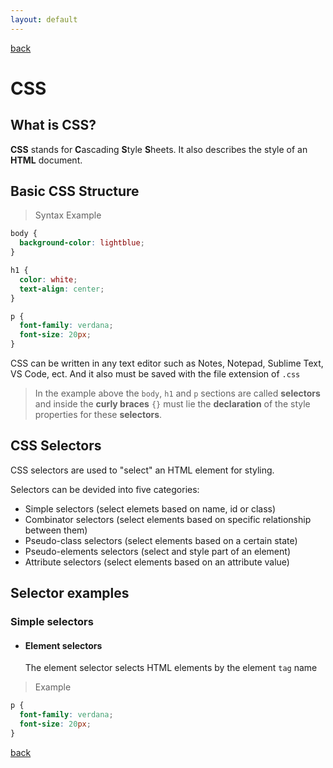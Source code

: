 ```yaml
---
layout: default
---
```


[back](./codes_page.html)

# CSS
## What is CSS?
**CSS** stands for **C**ascading **S**tyle **S**heets. It also describes the style of an **HTML** document.

## Basic CSS Structure

> Syntax Example
```css
body {
  background-color: lightblue;
}

h1 {
  color: white;
  text-align: center;
}

p {
  font-family: verdana;
  font-size: 20px;
}
```

CSS can be written in any text editor such as Notes, Notepad, Sublime Text, VS Code, ect. And it also must be saved with the file extension of `.css`
> In the example above the `body`, `h1` and `p` sections are called **selectors** and inside the **curly braces** `{}` must lie the **declaration** of the style properties for these **selectors**.

## CSS Selectors
  
CSS selectors are used to "select" an HTML element for styling.

Selectors can be devided into five categories:
  - Simple selectors (select elemets based on name, id or class)
  - Combinator selectors (select elements based on specific relationship between them)
  - Pseudo-class selectors (select elements based on a certain state)
  - Pseudo-elements selectors (select and style part of an element)
  - Attribute selectors (select elements based on an attribute value)

## Selector examples

### Simple selectors
  - #### Element selectors
    The element selector selects HTML elements by the element `tag` name
> Example
```css
p {
  font-family: verdana;
  font-size: 20px;
}
```

[back](./codes_page.html)
